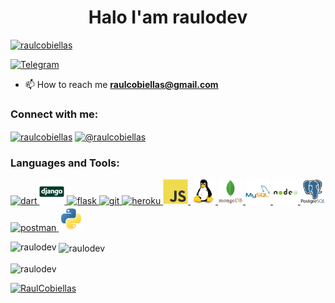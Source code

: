 <h1 align="center">Halo I'am raulodev</h1>

<p align="left"> <a href="https://twitter.com/raulcobiellas" target="blank"><img src="https://img.shields.io/twitter/follow/raulcobiellas?logo=twitter&style=for-the-badge" alt="raulcobiellas" /></a> </p>

<a href="https://t.me/raulodev"><img alt="Telegram" src="https://img.shields.io/badge/raulodev-2CA5E0?style=for-the-badge&logo=telegram&logoColor=white"/></a>


- 📫 How to reach me **raulcobiellas@gmail.com**

<h3 align="left">Connect with me:</h3>
<p align="left">
<a href="https://twitter.com/raulcobiellas" target="blank"><img align="center" src="https://raw.githubusercontent.com/rahuldkjain/github-profile-readme-generator/master/src/images/icons/Social/twitter.svg" alt="raulcobiellas" height="30" width="40" /></a>
<a href="https://medium.com/@raulcobiellas" target="blank"><img align="center" src="https://raw.githubusercontent.com/rahuldkjain/github-profile-readme-generator/master/src/images/icons/Social/medium.svg" alt="@raulcobiellas" height="30" width="40" /></a>
</p>

<h3 align="left">Languages and Tools:</h3>
<p align="left"> <a href="https://dart.dev" target="_blank" rel="noreferrer"> <img src="https://www.vectorlogo.zone/logos/dartlang/dartlang-icon.svg" alt="dart" width="40" height="40"/> </a> <a href="https://www.djangoproject.com/" target="_blank" rel="noreferrer"> <img src="https://raw.githubusercontent.com/devicons/devicon/master/icons/django/django-original.svg" alt="django" width="40" height="40"/> </a> <a href="https://flask.palletsprojects.com/" target="_blank" rel="noreferrer"> <img src="https://www.vectorlogo.zone/logos/pocoo_flask/pocoo_flask-icon.svg" alt="flask" width="40" height="40"/> </a> <a href="https://git-scm.com/" target="_blank" rel="noreferrer"> <img src="https://www.vectorlogo.zone/logos/git-scm/git-scm-icon.svg" alt="git" width="40" height="40"/> </a> <a href="https://heroku.com" target="_blank" rel="noreferrer"> <img src="https://www.vectorlogo.zone/logos/heroku/heroku-icon.svg" alt="heroku" width="40" height="40"/> </a> <a href="https://developer.mozilla.org/en-US/docs/Web/JavaScript" target="_blank" rel="noreferrer"> <img src="https://raw.githubusercontent.com/devicons/devicon/master/icons/javascript/javascript-original.svg" alt="javascript" width="40" height="40"/> </a> <a href="https://www.linux.org/" target="_blank" rel="noreferrer"> <img src="https://raw.githubusercontent.com/devicons/devicon/master/icons/linux/linux-original.svg" alt="linux" width="40" height="40"/> </a> <a href="https://www.mongodb.com/" target="_blank" rel="noreferrer"> <img src="https://raw.githubusercontent.com/devicons/devicon/master/icons/mongodb/mongodb-original-wordmark.svg" alt="mongodb" width="40" height="40"/> </a> <a href="https://www.mysql.com/" target="_blank" rel="noreferrer"> <img src="https://raw.githubusercontent.com/devicons/devicon/master/icons/mysql/mysql-original-wordmark.svg" alt="mysql" width="40" height="40"/> </a> <a href="https://nodejs.org" target="_blank" rel="noreferrer"> <img src="https://raw.githubusercontent.com/devicons/devicon/master/icons/nodejs/nodejs-original-wordmark.svg" alt="nodejs" width="40" height="40"/> </a> <a href="https://www.postgresql.org" target="_blank" rel="noreferrer"> <img src="https://raw.githubusercontent.com/devicons/devicon/master/icons/postgresql/postgresql-original-wordmark.svg" alt="postgresql" width="40" height="40"/> </a> <a href="https://postman.com" target="_blank" rel="noreferrer"> <img src="https://www.vectorlogo.zone/logos/getpostman/getpostman-icon.svg" alt="postman" width="40" height="40"/> </a> <a href="https://www.python.org" target="_blank" rel="noreferrer"> <img src="https://raw.githubusercontent.com/devicons/devicon/master/icons/python/python-original.svg" alt="python" width="40" height="40"/> </a> </p>

<p><img align="left" src="https://github-readme-stats.vercel.app/api/top-langs?username=raulodev&show_icons=true&locale=en&layout=compact" alt="raulodev" /></p>

<p>&nbsp;<img align="center" src="https://github-readme-stats.vercel.app/api?username=raulodev&show_icons=true&locale=en" alt="raulodev" /></p>

<p><img align="center" src="https://github-readme-streak-stats.herokuapp.com/?user=raulodev&" alt="raulodev" /></p>









<p align="left"> <a href="https://github.com/ryo-ma/github-profile-trophy"><img src="https://github-profile-trophy.vercel.app/?username=raulodev&row=2&column=3&theme=juicyfresh" alt="RaulCobiellas" /></a> </p>



